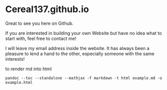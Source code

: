 # Cereal137.github.io

Great to see you here on Github.  

If you are interested in building your own Website but have no idea what to start with, feel free to contact me!  

I will leave my email address inside the website. It has always been a pleasure to lend a hand to the other, especially someone with the same interests!

to render md into html

```
pandoc --toc --standalone --mathjax -f markdown -t html example.md -o example.html
```